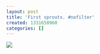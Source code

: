 ```yaml
---
layout: post
title: 'First sprouts. #nofilter'
created: 1331658960
categories: []
---
```

<img src="http://29.media.tumblr.com/tumblr_m1ba3iZatl1rsr8w3o1_500.jpg"/><br/><br/>
